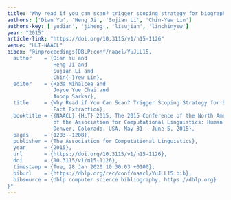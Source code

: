 ```yaml
---
title: "Why read if you can scan? trigger scoping strategy for biographical fact extraction"
authors: ['Dian Yu', 'Heng Ji', 'Sujian Li', 'Chin-Yew Lin']
authors-key: ['yudian', 'jiheng', 'lisujian', 'linchinyew']
year: "2015"
article-link: "https://doi.org/10.3115/v1/n15-1126"
venue: "HLT-NAACL"
bibex: "@inproceedings{DBLP:conf/naacl/YuJLL15,
  author    = {Dian Yu and
               Heng Ji and
               Sujian Li and
               Chin{-}Yew Lin},
  editor    = {Rada Mihalcea and
               Joyce Yue Chai and
               Anoop Sarkar},
  title     = {Why Read if You Can Scan? Trigger Scoping Strategy for Biographical
               Fact Extraction},
  booktitle = {{NAACL} {HLT} 2015, The 2015 Conference of the North American Chapter
               of the Association for Computational Linguistics: Human Language Technologies,
               Denver, Colorado, USA, May 31 - June 5, 2015},
  pages     = {1203--1208},
  publisher = {The Association for Computational Linguistics},
  year      = {2015},
  url       = {https://doi.org/10.3115/v1/n15-1126},
  doi       = {10.3115/v1/n15-1126},
  timestamp = {Tue, 28 Jan 2020 10:30:03 +0100},
  biburl    = {https://dblp.org/rec/conf/naacl/YuJLL15.bib},
  bibsource = {dblp computer science bibliography, https://dblp.org}
}"
---
```

